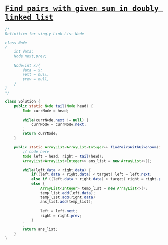 # [`Find pairs with given sum in doubly linked list`](https://www.geeksforgeeks.org/problems/find-pairs-with-given-sum-in-doubly-linked-list/1?page=1&category=doubly-linked-list&sortBy=submissions)

```java
/*
Definition for singly Link List Node

class Node
{
    int data;
    Node next,prev;
    
    Node(int x){
        data = x;
        next = null;
        prev = null;
    }
}
*/

class Solution {
    public static Node tail(Node head) {
        Node currNode = head;
        
        while(currNode.next != null) {
            currNode = currNode.next;
        }
        return currNode;
    }
    
    public static ArrayList<ArrayList<Integer>> findPairsWithGivenSum(int target, Node head) {
        // code here
        Node left = head, right = tail(head);
        ArrayList<ArrayList<Integer>> ans_list = new ArrayList<>();
        
        while(left.data < right.data) {
            if((left.data + right.data) < target) left = left.next;
            else if ((left.data + right.data) > target) right = right.prev;
            else {
                ArrayList<Integer> temp_list = new ArrayList<>();
                temp_list.add(left.data);
                temp_list.add(right.data);
                ans_list.add(temp_list);
                
                left = left.next;
                right = right.prev;
            }
        }
        return ans_list;
    }
}
```
